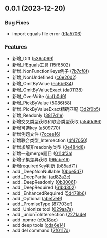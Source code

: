 ## 0.0.1 (2023-12-20)


### Bug Fixes

* import equals file error ([b1a5706](https://github.com/thomas-void0/t2t-tools/commit/b1a57060e4eb0a561f1cc9f708c410a92eec37a5))


### Features

* 新增_Diff ([536c069](https://github.com/thomas-void0/t2t-tools/commit/536c069bc1eb6944a06bbdc4f42adadae6307053))
* 新增_IfEquals工具 ([15f6502](https://github.com/thomas-void0/t2t-tools/commit/15f6502b1faafb5d1762fd14c35b4fce23d3439a))
* 新增_NonFunctionKeys例子 ([7b7cf8f](https://github.com/thomas-void0/t2t-tools/commit/7b7cf8ff6ba95450eda95a9a4265ce8be99098fd))
* 新增_NonUndefined ([c6e20d2](https://github.com/thomas-void0/t2t-tools/commit/c6e20d24510531017802931671785d90614119dd))
* 新增_OmitByValue ([ec6b634](https://github.com/thomas-void0/t2t-tools/commit/ec6b6340f6328e38c6b28d931fd4029ec50e65d0))
* 新增_OmitByValueExact ([da01138](https://github.com/thomas-void0/t2t-tools/commit/da011387caa3fc552e6d3d08bd36686290bd16a6))
* 新增_OverWrite ([dcfb0d9](https://github.com/thomas-void0/t2t-tools/commit/dcfb0d9c22e328a6ebe587a47cbf96ac41b0065b))
* 新增_PickByValue ([5086f58](https://github.com/thomas-void0/t2t-tools/commit/5086f581a9a2bdd2eb8d04c179b19b0c5ac4ec48))
* 新增_PickByValueExact精确匹配 ([3d2f0b5](https://github.com/thomas-void0/t2t-tools/commit/3d2f0b57dce142a9b7f397cce6586555e9244527))
* 新增_Readonly ([3817d1e](https://github.com/thomas-void0/t2t-tools/commit/3817d1e83b84cf1270972b801d1ce10b0b39f783))
* 新增交叉类型获取和联合类型获取 ([a540d86](https://github.com/thomas-void0/t2t-tools/commit/a540d865559032f09af1ec97dcb4b6e6efcce9dd))
* 新增可选key ([a509770](https://github.com/thomas-void0/t2t-tools/commit/a509770f5a2c3de2b251c0051e028f980acd5e74))
* 新增例题文件 ([7ccee16](https://github.com/thomas-void0/t2t-tools/commit/7ccee16a8bac698ad38142e03ce7208274d2db96))
* 新增联合类型_Intersection ([4f47050](https://github.com/thomas-void0/t2t-tools/commit/4f47050f0e6432d8f82f549793eb37d49bfc8de8))
* 新增求解非readonly类型 ([0e484d8](https://github.com/thomas-void0/t2t-tools/commit/0e484d8750dff1c8ba5510c899cde913b0151f2b))
* 新增一道merge题目 ([011df3a](https://github.com/thomas-void0/t2t-tools/commit/011df3a4d0581ad8afb069d8bd3e4789b8c070b0))
* 新增子集差异获取 ([96cbe16](https://github.com/thomas-void0/t2t-tools/commit/96cbe16ddd5d6696591f132c8264b73f1c8d24d4))
* 新增requiredKey判断 ([b85ad71](https://github.com/thomas-void0/t2t-tools/commit/b85ad71b7de95324076ca84351db6edbe34f36ac))
* add _DeepNonNullable ([0bbe5d7](https://github.com/thomas-void0/t2t-tools/commit/0bbe5d7281995d6d0910185cec7736fea5e113ae))
* add _DeepPartial ([ad82a2c](https://github.com/thomas-void0/t2t-tools/commit/ad82a2c26f09454658de35aac8d27dbfb725c200))
* add _DeepReadonly ([0b30061](https://github.com/thomas-void0/t2t-tools/commit/0b30061d436cf91ca8c79af61a5025a62195f50c))
* add _DeepRequired ([61bd302](https://github.com/thomas-void0/t2t-tools/commit/61bd3027676d2b552102b63d213d6e6596fb83cb))
* add _EnhancedRequired ([5d478b6](https://github.com/thomas-void0/t2t-tools/commit/5d478b696f7fc88ec9f9d965ac87657f74ae2092))
* add _Optional ([abef7e9](https://github.com/thomas-void0/t2t-tools/commit/abef7e94308bf0a756b152a197f4ede4173c53e0))
* add _PromiseType ([87703ef](https://github.com/thomas-void0/t2t-tools/commit/87703ef239e0049511a71e5bdebfb40cfe104525))
* add _Unionize tool ([029aa7a](https://github.com/thomas-void0/t2t-tools/commit/029aa7af9673c39a0f1c242e2e3eff3c2061d75d))
* add _unionToIntersection ([2271a4e](https://github.com/thomas-void0/t2t-tools/commit/2271a4e14382302d408ccb4da421590aa312dc7f))
* add .npmrc ([c9e18ec](https://github.com/thomas-void0/t2t-tools/commit/c9e18ec3c4d63285088caff71ce32fc002dd467c))
* add deep tools ([cda6e14](https://github.com/thomas-void0/t2t-tools/commit/cda6e14f0982d419cd48a2aebd428deb49d01214))
* add del command ([2f0117d](https://github.com/thomas-void0/t2t-tools/commit/2f0117d0626f9f24e00488a9c55fd75351993d6e))



